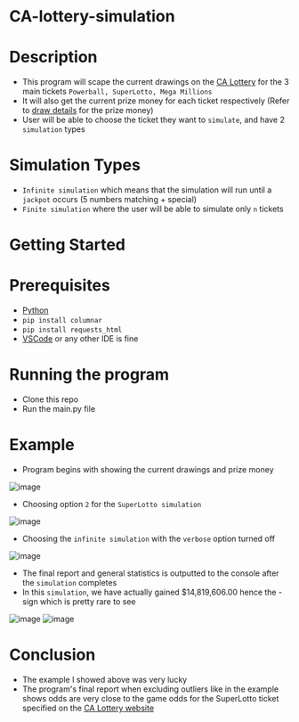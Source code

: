 # CA-lottery-simulation

# Description
- This program will scape the current drawings on the [CA Lottery](https://www.calottery.com/) for the 3 main tickets ```Powerball, SuperLotto, Mega Millions```
- It will also get the current prize money for each ticket respectively (Refer to [draw details](https://www.calottery.com/draw-games/powerball#section-content-1-3) for the prize money)
- User will be able to choose the ticket they want to ```simulate```, and have 2 ```simulation``` types


# Simulation Types
- ```Infinite simulation``` which means that the simulation will run until a ```jackpot``` occurs (5 numbers matching + special)
- ```Finite simulation``` where the user will be able to simulate only ```n``` tickets

# Getting Started

# Prerequisites
- [Python](https://www.python.org/downloads/)
- ```pip install columnar```
- ```pip install requests_html```
- [VSCode](https://code.visualstudio.com/) or any other IDE is fine

# Running the program
- Clone this repo
- Run the main.py file

# Example

- Program begins with showing the current drawings and prize money

![image](https://user-images.githubusercontent.com/60799172/161394783-87e07f85-672e-44c4-80b2-1393744ebbbc.png)

- Choosing option ```2``` for the ```SuperLotto simulation```

![image](https://user-images.githubusercontent.com/60799172/161394820-a8108896-ea26-4259-9464-c7cb2529dabc.png)

- Choosing the ```infinite simulation``` with the ```verbose``` option turned off

![image](https://user-images.githubusercontent.com/60799172/161394832-b8ab60fc-107d-4737-b901-7587884aff17.png)

- The final report and general statistics is outputted to the console after the ```simulation``` completes
- In this ```simulation```, we have actually gained $14,819,606.00 hence the - sign which is pretty rare to see

![image](https://user-images.githubusercontent.com/60799172/161395243-89636581-c28c-4914-a8cd-73ca9cf41ba7.png)
![image](https://user-images.githubusercontent.com/60799172/161395267-cdb8cc77-391c-41aa-905c-0efcf7049c93.png)

# Conclusion
- The example I showed above was very lucky
- The program's final report when excluding outliers like in the example shows odds are very close to the game odds for the SuperLotto ticket specified on the [CA Lottery website](https://www.calottery.com/draw-games/superlotto-plus#section-content-1-3)
